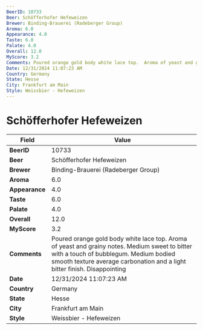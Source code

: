 ```yaml
---
BeerID: 10733
Beer: Schöfferhofer Hefeweizen
Brewer: Binding-Brauerei (Radeberger Group)
Aroma: 6.0
Appearance: 4.0
Taste: 6.0
Palate: 4.0
Overall: 12.0
MyScore: 3.2
Comments: Poured orange gold body white lace top.  Aroma of yeast and grainy notes. Medium sweet to bitter with a touch of bubblegum. Medium bodied smooth texture average carbonation and a light bitter finish.  Disappointing
Date: 12/31/2024 11:07:23 AM
Country: Germany
State: Hesse
City: Frankfurt am Main
Style: Weissbier - Hefeweizen
---
```


# Schöfferhofer Hefeweizen

| Field         | Value |
|---------------|-------|
| **BeerID** | 10733 |
| **Beer** | Schöfferhofer Hefeweizen |
| **Brewer** | Binding-Brauerei (Radeberger Group) |
| **Aroma** | 6.0 |
| **Appearance** | 4.0 |
| **Taste** | 6.0 |
| **Palate** | 4.0 |
| **Overall** | 12.0 |
| **MyScore** | 3.2 |
| **Comments** | Poured orange gold body white lace top.  Aroma of yeast and grainy notes. Medium sweet to bitter with a touch of bubblegum. Medium bodied smooth texture average carbonation and a light bitter finish.  Disappointing  |
| **Date** | 12/31/2024 11:07:23 AM |
| **Country** | Germany |
| **State** | Hesse |
| **City** | Frankfurt am Main |
| **Style** | Weissbier - Hefeweizen |
